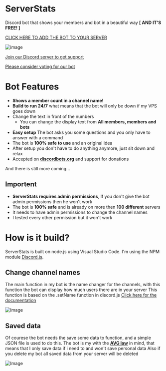 # ServerStats
Discord bot that shows your members and bot in a beautiful way **[ AND IT'S FREE! ]**

[CLICK HERE TO ADD THE BOT TO YOUR SERVER](https://discordapp.com/oauth2/authorize?client_id=458276816071950337&scope=bot&permissions=8)

![image](https://cdn.discordapp.com/attachments/465201693538254848/522071468138299393/banner.png)

[Join our Discord server to get support](https://discordapp.com/invite/bZt8WkS)

[Please consider voting for our bot](https://discordbots.org/bot/458276816071950337/vote)


# Bot Features

* **Shows a member count in a channel name!**
* **Build to run 24/7** what means that the bot will only be down if my VPS goes down
* Change the text in front of the numbers
     * You can change the display text from **All members, members and bots**
* **Easy setup** The bot asks you some questions and you only have to answer with a command
* The bot is **100% safe to use** and an original idea
* After setup you don't have to do anything anymore, just sit down and relax
* Accepted on [**discordbots.org**](https://discordbots.org/bot/458276816071950337) and support for donations


And there is still more coming...


## Importent

* **ServerStats requires admin permissions**, If you don't give the bot admin permissions then he won't work 
* The bot is **100% safe** and is already on more then **100 different** servers
* It needs to have admin permissions to change the channel names
* I tested every other permission but it won't work

# How is it build?

ServerStats is built on node.js using Visual Studio Code. I'm using the NPM module [Discord.js](https://discord.js.org/#/).

## Change channel names 

The main function in my bot is the name changer for the channels, with this function the bot can display how much users there are in your server
This function is based on the .setName function in discord.js [Click here for the documentation](https://discord.js.org/#/docs/main/stable/class/VoiceChannel?scrollTo=setName)

![Image](https://cdn.discordapp.com/attachments/465201693538254848/522082030029242374/setName.png)

## Saved data

Of courese the bot needs the save some data to function, and a simple JSON file is used to do this.
The bot is my with the [**AVG law**](https://www.amsadvocaten.com/blog/intellectual-property-law-in-the-netherlands/are-you-ready-for-the-new-general-data-protection-regulation-avg/) in mind, that means that I only save data if i need to and won't save personal data
Also if you delete my bot all saved data from your server will be deleted

![Image](https://cdn.discordapp.com/attachments/465201693538254848/522084620360089605/data.PNG)
